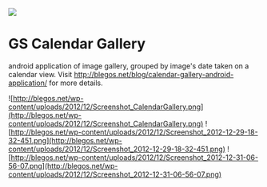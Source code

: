 [![](http://blegos.net/wp-content/uploads/2012/12/GSCalendarGallery.png)](http://blegos.net/blog/calendar-gallery-android-application/)

# GS Calendar Gallery #

android application of image gallery, grouped by image's date taken on a calendar view.
Visit http://blegos.net/blog/calendar-gallery-android-application/ for more details.

![http://blegos.net/wp-content/uploads/2012/12/Screenshot_CalendarGallery.png](http://blegos.net/wp-content/uploads/2012/12/Screenshot_CalendarGallery.png)
![http://blegos.net/wp-content/uploads/2012/12/Screenshot_2012-12-29-18-32-451.png](http://blegos.net/wp-content/uploads/2012/12/Screenshot_2012-12-29-18-32-451.png)
![http://blegos.net/wp-content/uploads/2012/12/Screenshot_2012-12-31-06-56-07.png](http://blegos.net/wp-content/uploads/2012/12/Screenshot_2012-12-31-06-56-07.png)